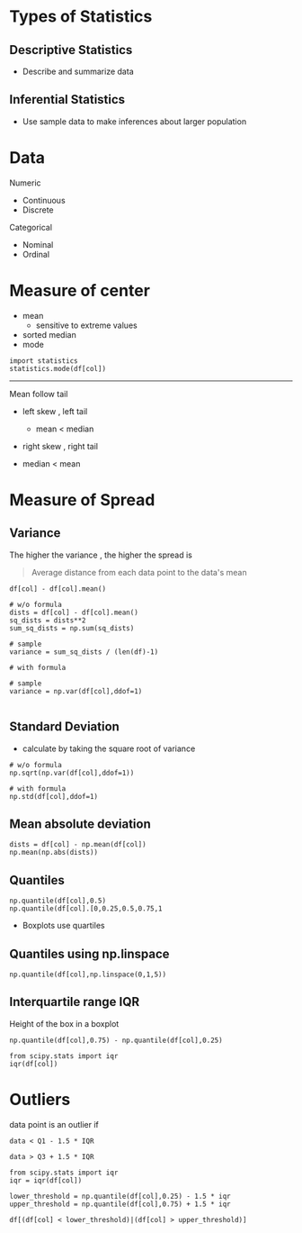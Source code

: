 # Types of Statistics

## Descriptive Statistics
* Describe and summarize data 

## Inferential Statistics
* Use sample data to make inferences about larger population 


# Data
Numeric 
* Continuous 
* Discrete

Categorical
* Nominal
* Ordinal

# Measure of center 
* mean 
  * sensitive to extreme values 
* sorted median 
* mode 
```
import statistics
statistics.mode(df[col])
```
---

Mean follow tail 

* left skew , left tail 
  * mean < median 
  
 
 * right skew , right tail
  * median < mean 

# Measure of Spread 

## Variance 
The higher the variance , the higher the spread is

> Average distance from each data point to the data's mean 
```
df[col] - df[col].mean()
```
```
# w/o formula
dists = df[col] - df[col].mean()
sq_dists = dists**2
sum_sq_dists = np.sum(sq_dists)

# sample
variance = sum_sq_dists / (len(df)-1)

# with formula

# sample
variance = np.var(df[col],ddof=1)


```

## Standard Deviation 


* calculate by taking the square root of variance

```
# w/o formula 
np.sqrt(np.var(df[col],ddof=1))

# with formula
np.std(df[col],ddof=1)
```
## Mean absolute deviation

```
dists = df[col] - np.mean(df[col])
np.mean(np.abs(dists))
```

## Quantiles
```
np.quantile(df[col],0.5)
np.quantile(df[col].[0,0.25,0.5,0.75,1
```
* Boxplots use quartiles

## Quantiles using np.linspace
```
np.quantile(df[col],np.linspace(0,1,5))

```
## Interquartile range IQR
Height of the box in a boxplot 

```
np.quantile(df[col],0.75) - np.quantile(df[col],0.25)

from scipy.stats import iqr
iqr(df[col])
```

# Outliers

data point is an outlier if 
```
data < Q1 - 1.5 * IQR

data > Q3 + 1.5 * IQR
```

```
from scipy.stats import iqr
iqr = iqr(df[col])

lower_threshold = np.quantile(df[col],0.25) - 1.5 * iqr
upper_threshold = np.quantile(df[col],0.75) + 1.5 * iqr 

df[(df[col] < lower_threshold)|(df[col] > upper_threshold)]
```



